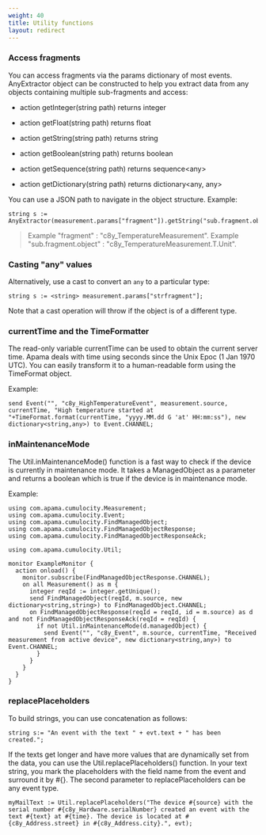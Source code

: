 ```yaml
---
weight: 40
title: Utility functions
layout: redirect
---
```


### Access fragments

You can access fragments via the params dictionary of most events. AnyExtractor object can be constructed to help you extract data from any objects containing multiple sub-fragments and access:

* action getInteger(string path) returns integer

* action getFloat(string path) returns float

* action getString(string path) returns string

* action getBoolean(string path) returns boolean

* action getSequence(string path) returns sequence&lt;any&gt;

* action getDictionary(string path) returns dictionary&lt;any, any&gt;

You can use a JSON path to navigate in the object structure. Example:

	string s := AnyExtractor(measurement.params["fragment"]).getString("sub.fragment.object");

>Example "fragment" : "c8y_TemperatureMeasurement".
>Example "sub.fragment.object" : "c8y_TemperatureMeasurement.T.Unit".

### Casting "any" values

Alternatively, use a cast to convert an `any` to a particular type:

	string s := <string> measurement.params["strfragment"];

Note that a cast operation will throw if the object is of a different type.

### currentTime and the TimeFormatter

The read-only variable currentTime can be used to obtain the current server time. Apama deals with time using seconds since the Unix Epoc (1 Jan 1970 UTC). You can easily transform it to a human-readable form using the TimeFormat object.

Example:

	send Event("", "c8y_HighTemperatureEvent", measurement.source, currentTime, "High temperature started at "+TimeFormat.format(currentTime, "yyyy.MM.dd G 'at' HH:mm:ss"), new dictionary<string,any>) to Event.CHANNEL;

### inMaintenanceMode

The Util.inMaintenanceMode() function is a fast way to check if the device is currently in maintenance mode. It takes a ManagedObject as a parameter and returns a boolean which is true if the device is in maintenance mode.

Example:

    using com.apama.cumulocity.Measurement;
    using com.apama.cumulocity.Event;
    using com.apama.cumulocity.FindManagedObject;
    using com.apama.cumulocity.FindManagedObjectResponse;
    using com.apama.cumulocity.FindManagedObjectResponseAck;

    using com.apama.cumulocity.Util;

    monitor ExampleMonitor {
      action onload() {
        monitor.subscribe(FindManagedObjectResponse.CHANNEL);
        on all Measurement() as m {
          integer reqId := integer.getUnique();
          send FindManagedObject(reqId, m.source, new dictionary<string,string>) to FindManagedObject.CHANNEL;
          on FindManagedObjectResponse(reqId = reqId, id = m.source) as d and not FindManagedObjectResponseAck(reqId = reqId) {
            if not Util.inMaintenanceMode(d.managedObject) {
              send Event("", "c8y_Event", m.source, currentTime, "Received measurement from active device", new dictionary<string,any>) to Event.CHANNEL;
            }
          }
        }
      }
    }

### replacePlaceholders

To build strings, you can use concatenation as follows:

	string s:= "An event with the text " + evt.text + " has been created.";

If the texts get longer and have more values that are dynamically set from the data, you can use the Util.replacePlaceholders() function. In your text string, you mark the placeholders with the field name from the event and surround it by #{}. The second parameter to replacePlaceholders can be any event type.

	myMailText := Util.replacePlaceholders("The device #{source} with the serial number #{c8y_Hardware.serialNumber} created an event with the text #{text} at #{time}. The device is located at #{c8y_Address.street} in #{c8y_Address.city}.", evt);
